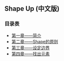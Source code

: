 ## Shape Up (中文版)

### 目录表

* [第一章——简介](./chapter_1/Introduction.md)
* [第二章——Shape的原则](./chapter_2/Principles_Of_Shaping.md)
* [第三章——设定边界](./chapter_3/Set_Boundaries.md)
* [第四章——找出元素](./chapter_4/Find_the_Elements.md)